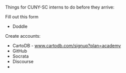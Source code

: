 Things for CUNY-SC interns to do before they arrive:

Fill out this form
 * Doddle 

Create accounts:
 * CartoDB - www.cartodb.com/signup?plan=academy
 * GitHub
 * Socrata
 * Discourse 
 * 